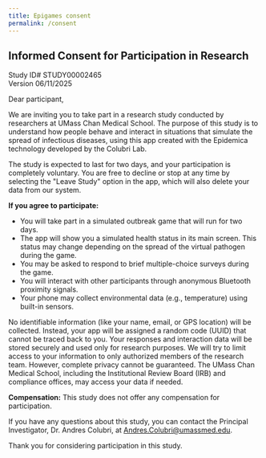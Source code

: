 ```yaml
---
title: Epigames consent
permalink: /consent
---
```


## Informed Consent for Participation in Research

Study ID# STUDY00002465\
Version 06/11/2025

Dear participant,

We are inviting you to take part in a research study conducted by researchers at UMass Chan Medical School. The purpose of this study is to understand how people behave and interact in situations that simulate the spread of infectious diseases, using this app created with the  Epidemica technology developed by the Colubri Lab.

The study is expected to last for two days, and your participation is completely voluntary. You are free to decline or stop at any time by selecting the "Leave Study" option in the app, which will also delete your data from our system.

**If you agree to participate:**
- You will take part in a simulated outbreak game that will run for two days.
- The app will show you a simulated health status in its main screen. This status may change depending on the spread of the virtual pathogen during the game. 
- You may be asked to respond to brief multiple-choice surveys during the game.
- You will interact with other participants through anonymous Bluetooth proximity signals.
- Your phone may collect environmental data (e.g., temperature) using built-in sensors.

No identifiable information (like your name, email, or GPS location) will be collected. Instead, your app will be assigned a random code (UUID) that cannot be traced back to you. Your responses and interaction data will be stored securely and used only for research purposes.
We will try to limit access to your information to only authorized members of the research team. However, complete privacy cannot be guaranteed. The UMass Chan Medical School, including the Institutional Review Board (IRB) and compliance offices, may access your data if needed.

**Compensation:**
This study does not offer any compensation for participation. 

If you have any questions about this study, you can contact the Principal Investigator, Dr. Andres Colubri, at [Andres.Colubri@umassmed.edu](mailto:Andres.Colubri@umassmed.edu).

Thank you for considering participation in this study.
